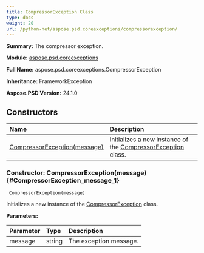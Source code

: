 ```yaml
---
title: CompressorException Class
type: docs
weight: 20
url: /python-net/aspose.psd.coreexceptions/compressorexception/
---
```


**Summary:** The compressor exception.

**Module:** [aspose.psd.coreexceptions](/psd/python-net/aspose.psd.coreexceptions/)

**Full Name:** aspose.psd.coreexceptions.CompressorException

**Inheritance:** FrameworkException

**Aspose.PSD Version:** 24.1.0

## **Constructors**
| **Name** | **Description** |
| :- | :- |
| [CompressorException(message)](#CompressorException_message_1) | Initializes a new instance of the [CompressorException](/psd/python-net/aspose.psd.coreexceptions/compressorexception/) class. |


### Constructor: CompressorException(message) {#CompressorException_message_1}


```
 CompressorException(message) 
```

Initializes a new instance of the [CompressorException](/psd/python-net/aspose.psd.coreexceptions/compressorexception/) class.

**Parameters:**

| Parameter | Type | Description |
| :- | :- | :- |
| message | string | The exception message. |

